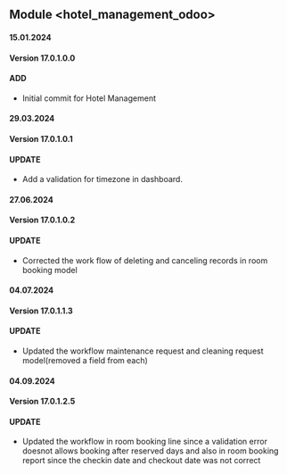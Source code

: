 ## Module <hotel_management_odoo>

#### 15.01.2024
#### Version 17.0.1.0.0
#### ADD
- Initial commit for Hotel Management

#### 29.03.2024
#### Version 17.0.1.0.1
#### UPDATE
 - Add a validation for timezone in dashboard.

#### 27.06.2024
#### Version 17.0.1.0.2
#### UPDATE
 - Corrected the work flow of deleting and canceling records in room booking model

#### 04.07.2024
#### Version 17.0.1.1.3
#### UPDATE
 - Updated the workflow maintenance request and cleaning request model(removed a field from each)

#### 04.09.2024
#### Version 17.0.1.2.5
#### UPDATE
 - Updated the workflow in room booking line since a validation error doesnot allows booking after reserved days and 
also in room booking report since the checkin date and checkout date was not correct